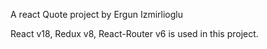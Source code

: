 A react Quote project by Ergun Izmirlioglu

React v18, Redux v8, React-Router v6 is used in this project.
